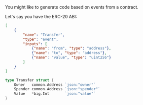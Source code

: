 You might like to generate code based on events from a contract.

Let's say you have the ERC-20 ABI:

```json
[
    {
        "name": "Transfer",
        "type": "event",
        "inputs": [
            {"name": "from", "type": "address"},
            {"name": "to", "type": "address"},
            {"name": "value", "type": "uint256"}
        ]
    }
]
```

```go
type Transfer struct {
    Owner   common.Address `json:"owner"`
    Spender common.Address `json:"spender"`
    Value   *big.Int       `json:"value"`
}
```
